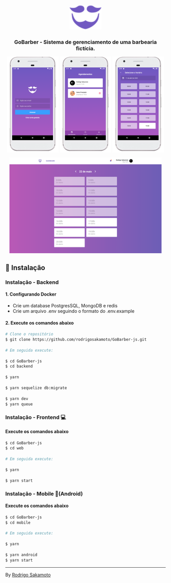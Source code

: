 <h1 align="center" >
  <img src=".github/logo-purple.svg" title="GoBarber" width="100px"/>
</h1>

<h3 align="center">GoBarber - Sistema de gerenciamento de uma barbearia fictícia.</h3>

<p align="center">
<img src=".github/mobile1.png" border="0" height="300" />
<img src=".github/mobile2.png" border="0" height="300" />
<img src=".github/mobile3.png" border="0" height="300" />
</p>

<p align="center">
  <img src=".github/dashboard.png" border="0" height="300" />
</p>


## 💾 Instalação

<h3> Instalação - Backend</h3>

<h4>1. Configurando Docker</h4>

 - Crie um database PostgresSQL, MongoDB e redis
 - Crie um arquivo .env seguindo o formato do .env.example


<h4>2. Execute os comandos abaixo</h4>

```bash
# Clone o repositório
$ git clone https://github.com/rodrigosakamoto/GoBarber-js.git

# Em seguida execute:

$ cd GoBarber-js
$ cd backend

$ yarn

$ yarn sequelize db:migrate

$ yarn dev
$ yarn queue
```

<h3> Instalação - Frontend 💻 </h3>

<h4>Execute os comandos abaixo</h4>

```bash
$ cd GoBarber-js
$ cd web

# Em seguida execute:

$ yarn

$ yarn start
```


<h3> Instalação - Mobile 📱(Android) </h3>

<h4>Execute os comandos abaixo</h4>

```bash
$ cd GoBarber-js
$ cd mobile

# Em seguida execute:

$ yarn

$ yarn android
$ yarn start
```
---
By [Rodrigo Sakamoto](https://www.linkedin.com/in/rodrigo-sakamoto/)